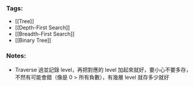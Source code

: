 ### Tags:
- [[Tree]]
- [[Depth-First Search]]
- [[Breadth-First Search]]
- [[Binary Tree]]
### Notes:
- Traverse 過並記錄 level，再把對應的 level 加起來就好，要小心不要多存，不然有可能會錯（像是 0 > 所有負數），有幾層 level 就存多少就好

